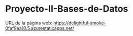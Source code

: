 # Proyecto-II-Bases-de-Datos

URL de la página web: https://delightful-smoke-0faf9ea10.5.azurestaticapps.net/
